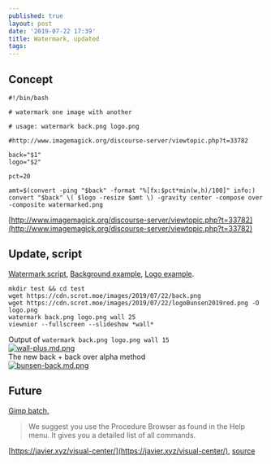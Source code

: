 ```yaml
---
published: true
layout: post
date: '2019-07-22 17:39'
title: Watermark, updated
tags: 
---
```


## Concept

    #!/bin/bash

    # watermark one image with another

    # usage: watermark back.png logo.png

    #http://www.imagemagick.org/discourse-server/viewtopic.php?t=33782

    back="$1"
    logo="$2"

    pct=20            

    amt=$(convert -ping "$back" -format "%[fx:$pct*min(w,h)/100]" info:)
    convert "$back" \( $logo -resize $amt \) -gravity center -compose over -composite watermarked.png

[http://www.imagemagick.org/discourse-server/viewtopic.php?t=33782](http://www.imagemagick.org/discourse-server/viewtopic.php?t=33782)

## Update, script

[Watermark script](https://raw.githubusercontent.com/brontosaurusrex/stretchbang/master/bin/watermark), [Background example](https://cdn.scrot.moe/images/2019/07/22/back.png), [Logo example](https://cdn.scrot.moe/images/2019/07/22/logoBunsen2019red.png).

    mkdir test && cd test
    wget https://cdn.scrot.moe/images/2019/07/22/back.png
    wget https://cdn.scrot.moe/images/2019/07/22/logoBunsen2019red.png -O logo.png
    watermark back.png logo.png wall 25
    viewnior --fullscreen --slideshow *wall*

Output of `watermark back.png logo.png wall 15`    
[![wall-plus.md.png](https://cdn.scrot.moe/images/2019/07/22/wall-plus.md.png)](https://cdn.scrot.moe/images/2019/07/22/wall-plus.png)  
The new back + back over alpha method  
[![bunsen-back.md.png](https://cdn.scrot.moe/images/2019/07/24/bunsen-back.md.png)](https://cdn.scrot.moe/images/2019/07/24/bunsen-back.png)


## Future
[Gimp batch.](https://www.gimp.org/tutorials/Basic_Batch/)

> We suggest you use the Procedure Browser as found in the Help menu. It gives you a detailed list of all commands.

[https://javier.xyz/visual-center/](https://javier.xyz/visual-center/), [source](https://github.com/javierbyte/visual-center/)
